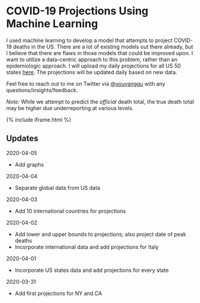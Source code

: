 # COVID-19 Projections Using Machine Learning

I used machine learning to develop a model that attempts to project COVID-19 deaths in the US. There are a lot of existing models out there already, but I believe that there are flaws in those models that could be improved upon. I want to utilize a data-centric approach to this problem, rather than an epidemiologic approach. I will upload my daily projections for all US 50 states [here](https://github.com/youyanggu/covid19_projections). The projections will be updated daily based on new data.

Feel free to reach out to me on Twitter via [@youyanggu](https://twitter.com/youyanggu) with any questions/insights/feedback.

_Note_: While we attempt to predict the _official_ death total, the true death total may be higher due underreporting at various levels.

{% include iframe.html %}

## Updates

2020-04-05
* Add graphs

2020-04-04
* Separate global data from US data

2020-04-03
* Add 10 international countries for projections

2020-04-02
* Add lower and upper bounds to projections; also project date of peak deaths
* Incorporate international data and add projections for Italy

2020-04-01
* Incorporate US states data and add projections for every state

2020-03-31
* Add first projections for NY and CA
